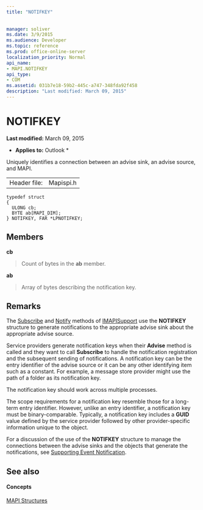```yaml
---
title: "NOTIFKEY"
 
 
manager: soliver
ms.date: 3/9/2015
ms.audience: Developer
ms.topic: reference
ms.prod: office-online-server
localization_priority: Normal
api_name:
- MAPI.NOTIFKEY
api_type:
- COM
ms.assetid: 031b7e18-59b2-445c-a747-348fda92f458
description: "Last modified: March 09, 2015"
---
```


# NOTIFKEY

 **Last modified:** March 09, 2015 
  
 * **Applies to:** Outlook * 
  
Uniquely identifies a connection between an advise sink, an advise source, and MAPI.
  
|||
|:-----|:-----|
|Header file:  <br/> |Mapispi.h  <br/> |
   
```
typedef struct
{
  ULONG cb;
  BYTE ab[MAPI_DIM];
} NOTIFKEY, FAR *LPNOTIFKEY;

```

## Members

 **cb**
  
> Count of bytes in the **ab** member. 
    
 **ab**
  
> Array of bytes describing the notification key.
    
## Remarks

The [Subscribe](imapisupport-subscribe.md) and [Notify](imapisupport-notify.md) methods of [IMAPISupport](imapisupportiunknown.md) use the **NOTIFKEY** structure to generate notifications to the appropriate advise sink about the appropriate advise source. 
  
Service providers generate notification keys when their **Advise** method is called and they want to call **Subscribe** to handle the notification registration and the subsequent sending of notifications. A notification key can be the entry identifier of the advise source or it can be any other identifying item such as a constant. For example, a message store provider might use the path of a folder as its notification key. 
  
The notification key should work across multiple processes. 
  
The scope requirements for a notification key resemble those for a long-term entry identifier. However, unlike an entry identifier, a notification key must be binary-comparable. Typically, a notification key includes a **GUID** value defined by the service provider followed by other provider-specific information unique to the object. 
  
For a discussion of the use of the **NOTIFKEY** structure to manage the connections between the advise sinks and the objects that generate the notifications, see [Supporting Event Notification](supporting-event-notification.md). 
  
## See also

#### Concepts

[MAPI Structures](mapi-structures.md)

